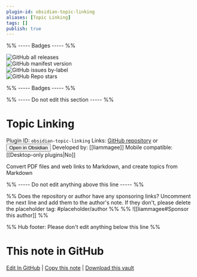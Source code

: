 ```yaml
---
plugin-id: obsidian-topic-linking
aliases: [Topic Linking]
tags: []
publish: true
---
```


%% ----- Badges ----- %%

![GitHub all releases](https://img.shields.io/github/downloads/liammagee/obsidian-topic-linking/total?color=573E7A&logo=github&style=for-the-badge)  
![GitHub manifest version](https://img.shields.io/github/manifest-json/v/liammagee/obsidian-topic-linking?color=573E7A&logo=github&style=for-the-badge)  
![GitHub issues by-label](https://img.shields.io/github/issues/liammagee/obsidian-topic-linking/help%20wanted?color=573E7A&logo=github&style=for-the-badge)  
![GitHub Repo stars](https://img.shields.io/github/stars/liammagee/obsidian-topic-linking?color=573E7A&logo=github&style=for-the-badge)

%% ----- Badges ----- %%

%% ----- Do not edit this section ----- %%

# Topic Linking

Plugin ID: `obsidian-topic-linking`
Links: [GitHub repository](https://github.com/liammagee/obsidian-topic-linking) or [<button id=HH>Open in Obsidian</button>](obsidian://show-plugin?id=obsidian-topic-linking)
Developed by: [[liammagee]]
Mobile compatible: [[Desktop-only plugins|No]]

Convert PDF files and web links to Markdown, and create topics from Markdown

%% ----- Do not edit anything above this line ----- %%

%% Does the repository or author have any sponsoring links? Uncomment the next line and add them to the author's note. If they don't, please delete the placeholder tag: #placeholder/author %%
%% ![[liammagee#Sponsor this author]] %%

%% Hub footer: Please don't edit anything below this line %%

# This note in GitHub

<span class="git-footer">[Edit In GitHub](https://github.dev/obsidian-community/obsidian-hub/blob/main/02%20-%20Community%20Expansions/02.05%20All%20Community%20Expansions/Plugins/obsidian-topic-linking.md "git-hub-edit-note") | [Copy this note](https://raw.githubusercontent.com/obsidian-community/obsidian-hub/main/02%20-%20Community%20Expansions/02.05%20All%20Community%20Expansions/Plugins/obsidian-topic-linking.md "git-hub-copy-note") | [Download this vault](https://github.com/obsidian-community/obsidian-hub/archive/refs/heads/main.zip "git-hub-download-vault") </span>
